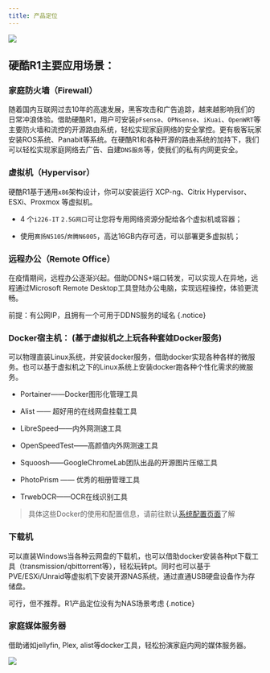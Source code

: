 ```yaml
---
title: 产品定位
---
```




![](https://yun.swimly.cn/source/ikoolcore/banner.png)

## 硬酷R1主要应用场景：


### 家庭防火墙（Firewall）

   随着国内互联网过去10年的高速发展，黑客攻击和广告追踪，越来越影响我们的日常冲浪体验。借助硬酷R1，用户可安装`pFsense`、`OPNsense`、`iKuai`、`OpenWRT`等主要防火墙和流控的开源路由系统，轻松实现家庭网络的安全掌控。更有极客玩家安装ROS系统、Panabit等系统。在硬酷R1和各种开源的路由系统的加持下，我们可以轻松实现家庭网络去广告、自建`DNS服务`等，使我们的私有内网更安全。

### 虚拟机（Hypervisor）

硬酷R1基于通用`x86`架构设计，你可以安装运行 XCP-ng、Citrix Hypervisor、ESXi、Proxmox 等虚拟机。

- 4 个`i226-IT` `2.5G网口`可让您将专用网络资源分配给各个虚拟机或容器；

- 使用`赛扬N5105`/`奔腾N6005`，高达16GB内存可选，可以部署更多虚拟机；

### 远程办公（Remote Office）
 
 在疫情期间，远程办公逐渐兴起。借助DDNS+端口转发，可以实现人在异地，远程通过Microsoft Remote Desktop工具登陆办公电脑，实现远程操控，体验更流畅。 

 前提：有公网IP，且拥有一个可用于DDNS服务的域名 {.notice}

### Docker宿主机： (基于虚拟机之上玩各种套娃Docker服务) 

可以物理直装Linux系统，并安装docker服务，借助docker实现各种各样的微服务。也可以基于虚拟机之下的Linux系统上安装docker跑各种个性化需求的微服务。

- Portainer——Docker图形化管理工具

- Alist —— 超好用的在线网盘挂载工具

- LibreSpeed——内外网测速工具

- OpenSpeedTest——高颜值内外网测速工具

- Squoosh——GoogleChromeLab团队出品的开源图片压缩工具

- PhotoPrism —— 优秀的相册管理工具

- TrwebOCR——OCR在线识别工具

> 具体这些Docker的使用和配置信息，请前往默认[系统配置页面](https://wiki.ikoolcore.cn/#/guidance/default_os)了解

### 下载机

可以直装Windows当各种云网盘的下载机，也可以借助docker安装各种pt下载工具（transmission/qbittorrent等），轻松玩转pt。同时也可以基于PVE/ESXi/Unraid等虚拟机下安装开源NAS系统，通过直通USB硬盘设备作为存储盘。

可行，但不推荐。R1产品定位没有为NAS场景考虑 {.notice}

### 家庭媒体服务器

   借助诸如jellyfin, Plex, alist等docker工具，轻松扮演家庭内网的媒体服务器。


![](https://yun.swimly.cn/source/ikoolcore/Banner_tw.png)